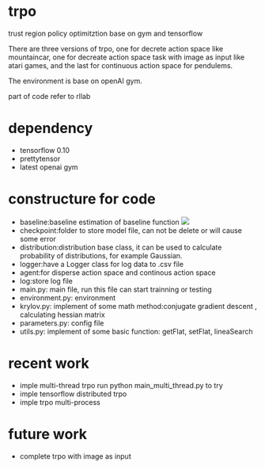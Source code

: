 # trpo
trust region policy optimitztion base on gym and tensorflow

<p>There are three versions of trpo, one for decrete action space like mountaincar, one for decreate action space task with image as input like atari games, and the last for continuous action space for pendulems.</p>
<p>The environment is base on openAI gym.</p>
<p>part of code refer to rllab</p>

# dependency
<ul>
<li>tensorflow 0.10</li>
<li>prettytensor</li>
<li>latest openai gym</li>
</ul>

# constructure for code
<ul>
<li>baseline:baseline estimation of baseline function  <img src="http://www.forkosh.com/mathtex.cgi?V_\pi"> </li>
<li>checkpoint:folder to store model file, can not be delete or will cause some error</li>
<li>distribution:distribution base class, it can be used to calculate probability of distributions, for example Gaussian.</li>
<li>logger:have a Logger class for log data to .csv file</li>
<li>agent:for disperse action space and continous action space</li>
<li>log:store log file</li>
<li>main.py: main file, run this file can start trainning or testing</li>
<li>environment.py: environment</li>
<li>krylov.py: implement of some math method:conjugate gradient descent , calculating hessian matrix</li>
<li>parameters.py: config file</li>
<li>utils.py: implement of some basic function: getFlat, setFlat, lineaSearch</li>
</ul>

# recent work
<ul>
<li>imple multi-thread trpo run  python main_multi_thread.py to try</li>
<li>imple tensorflow distributed trpo</li>
<li>imple trpo multi-process</li>
</ul>

# future work
<ul>
<li>complete trpo with image as input</li>
</ul>


